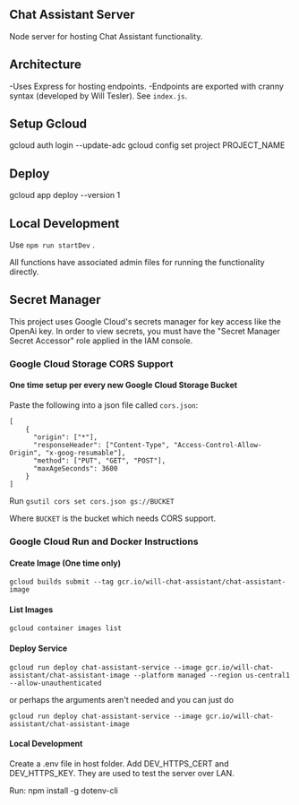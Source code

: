 ## Chat Assistant Server

Node server for hosting Chat Assistant functionality.

## Architecture

-Uses Express for hosting endpoints.
-Endpoints are exported with cranny syntax (developed by Will Tesler). See `index.js`.

## Setup Gcloud

gcloud auth login --update-adc
gcloud config set project PROJECT_NAME

## Deploy

gcloud app deploy --version 1

## Local Development

Use `npm run startDev` .

All functions have associated admin files for running the functionality directly.

## Secret Manager
This project uses Google Cloud's secrets manager for key access like the OpenAi key. In order to view secrets,
you must have the "Secret Manager Secret Accessor" role applied in the IAM console.

### Google Cloud Storage CORS Support

#### One time setup per every new Google Cloud Storage Bucket
Paste the following into a json file called `cors.json`:
```
[
    {
      "origin": ["*"],
      "responseHeader": ["Content-Type", "Access-Control-Allow-Origin", "x-goog-resumable"],
      "method": ["PUT", "GET", "POST"],
      "maxAgeSeconds": 3600
    }
]
```

Run `gsutil cors set cors.json gs://BUCKET`

Where `BUCKET` is the bucket which needs CORS support.

### Google Cloud Run and Docker Instructions

#### Create Image (One time only)
`gcloud builds submit --tag gcr.io/will-chat-assistant/chat-assistant-image`

#### List Images
`gcloud container images list`

#### Deploy Service
`gcloud run deploy chat-assistant-service --image gcr.io/will-chat-assistant/chat-assistant-image --platform managed --region us-central1 --allow-unauthenticated`

or perhaps the arguments aren't needed and you can just do

`gcloud run deploy chat-assistant-service --image gcr.io/will-chat-assistant/chat-assistant-image`


#### Local Development
Create a .env file in host folder. Add DEV_HTTPS_CERT and DEV_HTTPS_KEY.
They are used to test the server over LAN.

Run:
npm install -g dotenv-cli